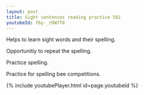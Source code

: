 ```yaml
---
layout: post
title: Sight sentences reading practice 581
youtubeId: f6y-_rDW7T8
---
```

 
 
Helps to learn sight words and their spelling.

Opportunitiy to repeat the spelling. 

Practice spelling. 
 
Practice for spelling bee competitions. 
 
{% include youtubePlayer.html id=page.youtubeId %}
 
 
